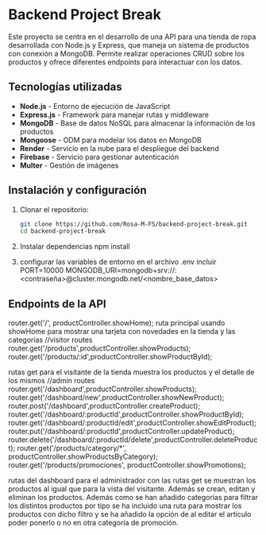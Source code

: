 # Backend Project Break

Este proyecto se centra en el desarrollo de una API para una tienda de ropa desarrollada con Node.js y Express, que maneja un sistema de productos con conexión a MongoDB. Permite realizar operaciones CRUD sobre los productos y ofrece diferentes endpoints para interactuar con los datos.

## Tecnologías utilizadas

- **Node.js** - Entorno de ejecución de JavaScript
- **Express.js** - Framework para manejar rutas y middleware
- **MongoDB** - Base de datos NoSQL para almacenar la información de los productos
- **Mongoose** - ODM para modelar los datos en MongoDB
- **Render** - Servicio en la nube para el despliegue del backend
- **Firebase** - Servicio para gestionar autenticación
- **Multer** - Gestión de imágenes

## Instalación y configuración

1. Clonar el repositorio:
   ```bash
   git clone https://github.com/Rosa-M-FS/backend-project-break.git
   cd backend-project-break

2. Instalar dependencias
npm install

3. configurar las variables de entorno en el archivo .env incluir 
PORT=10000
MONGODB_URI=mongodb+srv://<usuario>:<contraseña>@cluster.mongodb.net/<nombre_base_datos>

## Endpoints de la API
router.get('/', productController.showHome); 
ruta principal usando showHome para mostrar una tarjeta con novedades en la tienda y las categorias 
//visitor routes
router.get('/products',productController.showProducts);
router.get('/products/:id',productController.showProductById);

rutas get para el visitante de la tienda muestra los productos y el detalle de los mismos
//admin routes
router.get('/dashboard',productController.showProducts);
router.get('/dashboard/new',productController.showNewProduct);
router.post('/dashboard',productController.createProduct);
router.get('/dashboard/:productId',productController.showProductById);
router.get('/dashboard/:productId/edit',productController.showEditProduct);
router.put('/dashboard/:productId',productController.updateProduct);
router.delete('/dashboard/:productId/delete',productController.deleteProduct);
router.get('/products/category/*', productController.showProductsByCategory);
router.get('/products/promociones', productController.showPromotions);

rutas del dashboard para el administrador con las rutas get se muestran los productos al igual que para la vista del visitante. Además se crean, editan y eliminan los productos. Además como se han añadido categorias para filtrar los distintos productos por tipo se ha incluido una ruta para mostrar los productos con dicho filtro y se ha añadido la opción de al editar el articulo poder ponerlo o no en otra categoría de promoción. 


